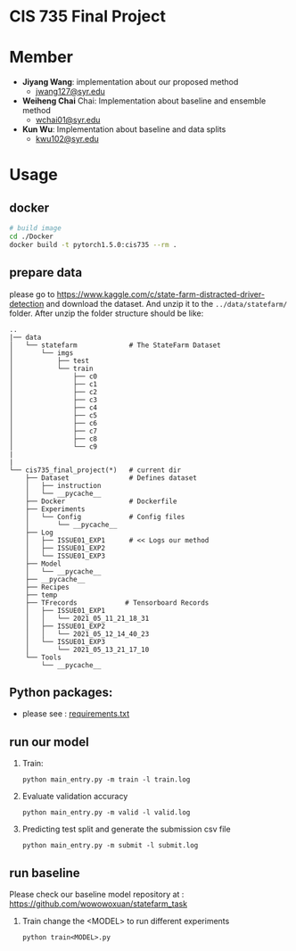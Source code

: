 # CIS 735 Final Project

# Member

- **Jiyang Wang**: implementation about our proposed method
  - jwang127@syr.edu
- **Weiheng Chai** Chai: Implementation about baseline and ensemble method
  - wchai01@syr.edu
- **Kun Wu**: Implementation about baseline and data splits
  - kwu102@syr.edu

# Usage

## docker
```bash
# build image
cd ./Docker
docker build -t pytorch1.5.0:cis735 --rm .
```

## prepare data
please go to https://www.kaggle.com/c/state-farm-distracted-driver-detection and download the dataset. And unzip it to the `../data/statefarm/` folder. After unzip the folder structure should be like:

```
..
|── data
│   └── statefarm             # The StateFarm Dataset
│       └── imgs
│           ├── test          
│           └── train
│               ├── c0
│               ├── c1
│               ├── c2
│               ├── c3
│               ├── c4
│               ├── c5
│               ├── c6
│               ├── c7
│               ├── c8
│               └── c9
|
|
└── cis735_final_project(*)   # current dir
    ├── Dataset               # Defines dataset
    │   ├── instruction
    │   └── __pycache__
    ├── Docker                # Dockerfile
    ├── Experiments           
    │   └── Config            # Config files
    │       └── __pycache__
    ├── Log                   
    │   ├── ISSUE01_EXP1      # << Logs our method
    │   ├── ISSUE01_EXP2
    │   └── ISSUE01_EXP3
    ├── Model             
    │   └── __pycache__
    ├── __pycache__
    ├── Recipes
    ├── temp
    ├── TFrecords            # Tensorboard Records
    │   ├── ISSUE01_EXP1
    │   │   └── 2021_05_11_21_18_31
    │   ├── ISSUE01_EXP2
    │   │   └── 2021_05_12_14_40_23
    │   └── ISSUE01_EXP3
    │       └── 2021_05_13_21_17_10
    └── Tools
        └── __pycache__
```

## Python packages:
- please see : [requirements.txt](./Docker/requirements.txt)


## run our model

1. Train:
    ```
    python main_entry.py -m train -l train.log
    ```

2. Evaluate validation accuracy
   ```
   python main_entry.py -m valid -l valid.log
   ``` 

3. Predicting test split and generate the submission csv file
   ```
   python main_entry.py -m submit -l submit.log
   ```

## run baseline
Please check our baseline model repository at : https://github.com/wowowoxuan/statefarm_task
1. Train
    change the \<MODEL\> to run different experiments
    ```
    python train<MODEL>.py
    ```
